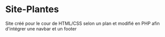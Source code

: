 # Site-Plantes
Site créé pour le cour de HTML/CSS selon un plan et modifié en PHP afin d'intégrer une navbar et un footer
